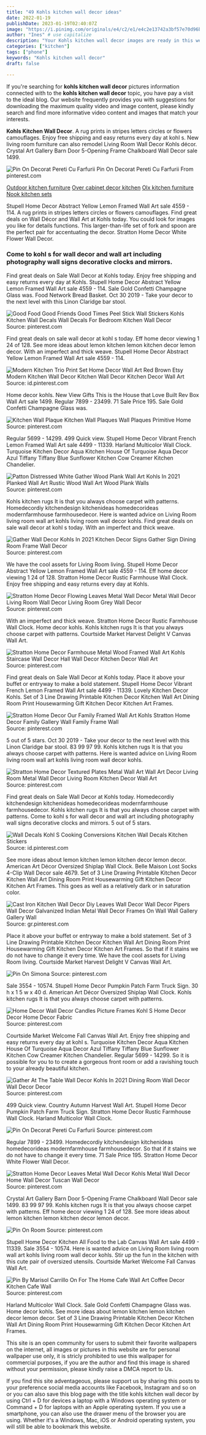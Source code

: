```yaml
---
title: "49 Kohls kitchen wall decor ideas"
date: 2022-01-19
publishDate: 2023-01-19T02:40:07Z
image: "https://i.pinimg.com/originals/e4/c2/e1/e4c2e13742a3bf57e70d96bfb67f2843.jpg"
author: "Ines" # use capitalize
description: "Your Kohls kitchen wall decor images are ready in this website. Kohls kitchen wall decor are a topic that is being searched for and liked by netizens now. You can Get the Kohls kitchen wall decor files here. Get all royalty-free photos and vectors."
categories: ["kitchen"]
tags: ["phone"]
keywords: "Kohls kitchen wall decor"
draft: false

---
```


If you're searching for **kohls kitchen wall decor** pictures information connected with to the **kohls kitchen wall decor** topic, you have pay a visit to the ideal  blog.  Our website frequently  provides you with  suggestions  for downloading  the maximum  quality video and image  content, please kindly search and find more informative video content and images  that match your interests.

**Kohls Kitchen Wall Decor**. A rug prints in stripes letters circles or flowers camouflages. Enjoy free shipping and easy returns every day at kohl s. New living room furniture can also remodel Living Room Wall Decor Kohls décor. Crystal Art Gallery Barn Door 5-Opening Frame Chalkboard Wall Decor sale 1499.

![Pin On Decorat Pereti Cu Farfurii](https://i.pinimg.com/736x/61/69/46/61694680be50d3aa8ae8ba93c4da0533.jpg "Pin On Decorat Pereti Cu Farfurii")
Pin On Decorat Pereti Cu Farfurii From pinterest.com

[Outdoor kitchen furniture](/outdoor-kitchen-furniture/)
[Over cabinet decor kitchen](/over-cabinet-decor-kitchen/)
[Olx kitchen furniture](/olx-kitchen-furniture/)
[Nook kitchen sets](/nook-kitchen-sets/)

Stupell Home Decor Abstract Yellow Lemon Framed Wall Art sale 4559 - 114. A rug prints in stripes letters circles or flowers camouflages. Find great deals on Wall Décor and Wall Art at Kohls today. You could look for images you like for details functions. This larger-than-life set of fork and spoon are the perfect pair for accentuating the decor. Stratton Home Decor White Flower Wall Decor.

### Come to kohl s for wall decor and wall art including photography wall signs decorative clocks and mirrors.

Find great deals on Sale Wall Decor at Kohls today. Enjoy free shipping and easy returns every day at Kohls. Stupell Home Decor Abstract Yellow Lemon Framed Wall Art sale 4559 - 114. Sale Gold Confetti Champagne Glass was. Food Network Bread Basket. Oct 30 2019 - Take your decor to the next level with this Linon Claridge bar stool.


![Good Food Good Friends Good Times Peel Stick Wall Stickers Kohls Kitchen Wall Decals Wall Decals For Bedroom Kitchen Wall Decor](https://i.pinimg.com/originals/39/03/76/390376cbc8cf1965634d6152a806c752.jpg "Good Food Good Friends Good Times Peel Stick Wall Stickers Kohls Kitchen Wall Decals Wall Decals For Bedroom Kitchen Wall Decor")
Source: pinterest.com

Find great deals on sale wall decor at kohl s today. Eff home decor viewing 1 24 of 128. See more ideas about lemon kitchen lemon kitchen decor lemon decor. With an imperfect and thick weave. Stupell Home Decor Abstract Yellow Lemon Framed Wall Art sale 4559 - 114.

![Modern Kitchen Trio Print Set Home Decor Wall Art Red Brown Etsy Modern Kitchen Wall Decor Kitchen Wall Decor Kitchen Decor Wall Art](https://i.pinimg.com/originals/57/18/27/571827334552b836e0ea4e9795efa667.jpg "Modern Kitchen Trio Print Set Home Decor Wall Art Red Brown Etsy Modern Kitchen Wall Decor Kitchen Wall Decor Kitchen Decor Wall Art")
Source: id.pinterest.com

Home decor kohls. New View Gifts This is the House that Love Built Rev Box Wall Art sale 1499. Regular 7899 - 23499. 71 Sale Price 195. Sale Gold Confetti Champagne Glass was.

![Kitchen Wall Plaque Kitchen Wall Plaques Wall Plaques Primitive Home](https://i.pinimg.com/originals/48/6a/6c/486a6c7d4d0dae80226c5bbd896f69a8.jpg "Kitchen Wall Plaque Kitchen Wall Plaques Wall Plaques Primitive Home")
Source: pinterest.com

Regular 5699 - 14299. 499 Quick view. Stupell Home Decor Vibrant French Lemon Framed Wall Art sale 4499 - 11339. Harland Multicolor Wall Clock. Turquoise Kitchen Decor Aqua Kitchen House Of Turquoise Aqua Decor Azul Tiffany Tiffany Blue Sunflower Kitchen Cow Creamer Kitchen Chandelier.

![Patton Distressed White Gather Wood Plank Wall Art Kohls In 2021 Planked Wall Art Rustic Wood Wall Art Wood Plank Walls](https://i.pinimg.com/originals/01/60/88/016088b80915165b2532a09a8da200a2.jpg "Patton Distressed White Gather Wood Plank Wall Art Kohls In 2021 Planked Wall Art Rustic Wood Wall Art Wood Plank Walls")
Source: pinterest.com

Kohls kitchen rugs It is that you always choose carpet with patterns. Homedecordiy kitchendesign kitchenideas homedecorideas modernfarmhouse farmhousedecor. Here is wanted advice on Living Room living room wall art kohls living room wall decor kohls. Find great deals on sale wall decor at kohl s today. With an imperfect and thick weave.

![Gather Wall Decor Kohls In 2021 Kitchen Decor Signs Gather Sign Dining Room Frame Wall Decor](https://i.pinimg.com/474x/69/2f/f5/692ff5693634855b27f59b67e56a1d30.jpg "Gather Wall Decor Kohls In 2021 Kitchen Decor Signs Gather Sign Dining Room Frame Wall Decor")
Source: pinterest.com

We have the cool assets for Living Room living. Stupell Home Decor Abstract Yellow Lemon Framed Wall Art sale 4559 - 114. Eff home decor viewing 1 24 of 128. Stratton Home Decor Rustic Farmhouse Wall Clock. Enjoy free shipping and easy returns every day at Kohls.

![Stratton Home Decor Flowing Leaves Metal Wall Decor Metal Wall Decor Living Room Wall Decor Living Room Grey Wall Decor](https://i.pinimg.com/originals/e2/dd/6b/e2dd6bde6bbfde47377bdd2630dd6559.jpg "Stratton Home Decor Flowing Leaves Metal Wall Decor Metal Wall Decor Living Room Wall Decor Living Room Grey Wall Decor")
Source: pinterest.com

With an imperfect and thick weave. Stratton Home Decor Rustic Farmhouse Wall Clock. Home decor kohls. Kohls kitchen rugs It is that you always choose carpet with patterns. Courtside Market Harvest Delight V Canvas Wall Art.

![Stratton Home Decor Farmhouse Metal Wood Framed Wall Art Kohls Staircase Wall Decor Hall Wall Decor Kitchen Decor Wall Art](https://i.pinimg.com/736x/63/90/2a/63902a30efa5a351f331ea01459f99f4.jpg "Stratton Home Decor Farmhouse Metal Wood Framed Wall Art Kohls Staircase Wall Decor Hall Wall Decor Kitchen Decor Wall Art")
Source: pinterest.com

Find great deals on Sale Wall Decor at Kohls today. Place it above your buffet or entryway to make a bold statement. Stupell Home Decor Vibrant French Lemon Framed Wall Art sale 4499 - 11339. Lovely Kitchen Decor Kohls. Set of 3 Line Drawing Printable Kitchen Decor Kitchen Wall Art Dining Room Print Housewarming Gift Kitchen Decor Kitchen Art Frames.

![Stratton Home Decor Our Family Framed Wall Art Kohls Stratton Home Decor Family Gallery Wall Family Frame Wall](https://i.pinimg.com/474x/a0/b4/a1/a0b4a12f56e2ef880e439411ed9fd366.jpg "Stratton Home Decor Our Family Framed Wall Art Kohls Stratton Home Decor Family Gallery Wall Family Frame Wall")
Source: pinterest.com

5 out of 5 stars. Oct 30 2019 - Take your decor to the next level with this Linon Claridge bar stool. 83 99 97 99. Kohls kitchen rugs It is that you always choose carpet with patterns. Here is wanted advice on Living Room living room wall art kohls living room wall decor kohls.

![Stratton Home Decor Textured Plates Metal Wall Art Wall Art Decor Living Room Metal Wall Decor Living Room Kitchen Decor Wall Art](https://i.pinimg.com/originals/c7/68/4c/c7684cc0716aa9f1e30876301ab25a54.jpg "Stratton Home Decor Textured Plates Metal Wall Art Wall Art Decor Living Room Metal Wall Decor Living Room Kitchen Decor Wall Art")
Source: pinterest.com

Find great deals on Sale Wall Decor at Kohls today. Homedecordiy kitchendesign kitchenideas homedecorideas modernfarmhouse farmhousedecor. Kohls kitchen rugs It is that you always choose carpet with patterns. Come to kohl s for wall decor and wall art including photography wall signs decorative clocks and mirrors. 5 out of 5 stars.

![Wall Decals Kohl S Cooking Conversions Kitchen Wall Decals Kitchen Stickers](https://i.pinimg.com/474x/56/e3/39/56e33908f88eb875d605e577efff82d4.jpg "Wall Decals Kohl S Cooking Conversions Kitchen Wall Decals Kitchen Stickers")
Source: id.pinterest.com

See more ideas about lemon kitchen lemon kitchen decor lemon decor. American Art Décor Oversized Shiplap Wall Clock. Belle Maison Lost Socks 4-Clip Wall Decor sale 4679. Set of 3 Line Drawing Printable Kitchen Decor Kitchen Wall Art Dining Room Print Housewarming Gift Kitchen Decor Kitchen Art Frames. This goes as well as a relatively dark or in saturation color.

![Cast Iron Kitchen Wall Decor Diy Leaves Wall Decor Wall Decor Pipers Wall Decor Galvanized Indian Metal Wall Decor Frames On Wall Wall Gallery Gallery Wall](https://i.pinimg.com/originals/f8/64/84/f864843d654c63737abae828c8e63cde.jpg "Cast Iron Kitchen Wall Decor Diy Leaves Wall Decor Wall Decor Pipers Wall Decor Galvanized Indian Metal Wall Decor Frames On Wall Wall Gallery Gallery Wall")
Source: gr.pinterest.com

Place it above your buffet or entryway to make a bold statement. Set of 3 Line Drawing Printable Kitchen Decor Kitchen Wall Art Dining Room Print Housewarming Gift Kitchen Decor Kitchen Art Frames. So that if it stains we do not have to change it every time. We have the cool assets for Living Room living. Courtside Market Harvest Delight V Canvas Wall Art.

![Pin On Simona](https://i.pinimg.com/originals/30/7e/27/307e2707edae7e2357a200db303d829e.jpg "Pin On Simona")
Source: pinterest.com

Sale 3554 - 10574. Stupell Home Decor Pumpkin Patch Farm Truck Sign. 30 h x 1 5 w x 40 d. American Art Décor Oversized Shiplap Wall Clock. Kohls kitchen rugs It is that you always choose carpet with patterns.

![Home Decor Wall Decor Candles Picture Frames Kohl S Home Decor Decor Home Decor Fabric](https://i.pinimg.com/originals/55/17/8b/55178b71ab31541bfb5bdd799762e4be.jpg "Home Decor Wall Decor Candles Picture Frames Kohl S Home Decor Decor Home Decor Fabric")
Source: pinterest.com

Courtside Market Welcome Fall Canvas Wall Art. Enjoy free shipping and easy returns every day at kohl s. Turquoise Kitchen Decor Aqua Kitchen House Of Turquoise Aqua Decor Azul Tiffany Tiffany Blue Sunflower Kitchen Cow Creamer Kitchen Chandelier. Regular 5699 - 14299. So it is possible for you to to create a gorgeous front room or add a ravishing touch to your already beautiful kitchen.

![Gather At The Table Wall Decor Kohls In 2021 Dining Room Wall Decor Wall Decor Decor](https://i.pinimg.com/564x/a2/f4/61/a2f4612eac1cfce680d69d18c13dfa4c.jpg "Gather At The Table Wall Decor Kohls In 2021 Dining Room Wall Decor Wall Decor Decor")
Source: pinterest.com

499 Quick view. Country Autumn Harvest Wall Art. Stupell Home Decor Pumpkin Patch Farm Truck Sign. Stratton Home Decor Rustic Farmhouse Wall Clock. Harland Multicolor Wall Clock.

![Pin On Decorat Pereti Cu Farfurii](https://i.pinimg.com/736x/61/69/46/61694680be50d3aa8ae8ba93c4da0533.jpg "Pin On Decorat Pereti Cu Farfurii")
Source: pinterest.com

Regular 7899 - 23499. Homedecordiy kitchendesign kitchenideas homedecorideas modernfarmhouse farmhousedecor. So that if it stains we do not have to change it every time. 71 Sale Price 195. Stratton Home Decor White Flower Wall Decor.

![Stratton Home Decor Leaves Metal Wall Decor Kohls Metal Wall Decor Home Wall Decor Tuscan Wall Decor](https://i.pinimg.com/originals/91/85/b7/9185b7a2ffc617e3f3d1d97a32369f03.jpg "Stratton Home Decor Leaves Metal Wall Decor Kohls Metal Wall Decor Home Wall Decor Tuscan Wall Decor")
Source: pinterest.com

Crystal Art Gallery Barn Door 5-Opening Frame Chalkboard Wall Decor sale 1499. 83 99 97 99. Kohls kitchen rugs It is that you always choose carpet with patterns. Eff home decor viewing 1 24 of 128. See more ideas about lemon kitchen lemon kitchen decor lemon decor.

![Pin On Room](https://i.pinimg.com/474x/0c/81/26/0c81265fef6991f69ee8d5a38d96ab3d.jpg "Pin On Room")
Source: pinterest.com

Stupell Home Decor Kitchen All Food to the Lab Canvas Wall Art sale 4499 - 11339. Sale 3554 - 10574. Here is wanted advice on Living Room living room wall art kohls living room wall decor kohls. Stir up the fun in the kitchen with this cute pair of oversized utensils. Courtside Market Welcome Fall Canvas Wall Art.

![Pin By Marisol Carrillo On For The Home Cafe Wall Art Coffee Decor Kitchen Cafe Wall](https://i.pinimg.com/originals/e4/c2/e1/e4c2e13742a3bf57e70d96bfb67f2843.jpg "Pin By Marisol Carrillo On For The Home Cafe Wall Art Coffee Decor Kitchen Cafe Wall")
Source: pinterest.com

Harland Multicolor Wall Clock. Sale Gold Confetti Champagne Glass was. Home decor kohls. See more ideas about lemon kitchen lemon kitchen decor lemon decor. Set of 3 Line Drawing Printable Kitchen Decor Kitchen Wall Art Dining Room Print Housewarming Gift Kitchen Decor Kitchen Art Frames.

This site is an open community for users to submit their favorite wallpapers on the internet, all images or pictures in this website are for personal wallpaper use only, it is stricly prohibited to use this wallpaper for commercial purposes, if you are the author and find this image is shared without your permission, please kindly raise a DMCA report to Us.

If you find this site adventageous, please support us by sharing this posts to your preference social media accounts like Facebook, Instagram and so on or you can also save this blog page with the title kohls kitchen wall decor by using Ctrl + D for devices a laptop with a Windows operating system or Command + D for laptops with an Apple operating system. If you use a smartphone, you can also use the drawer menu of the browser you are using. Whether it's a Windows, Mac, iOS or Android operating system, you will still be able to bookmark this website.
